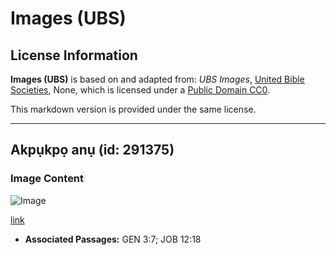 # Images (UBS)

## License Information

**Images (UBS)** is based on and adapted from: _UBS Images_, [United Bible Societies](https://unitedbiblesocieties.org/), None, which is licensed under a [Public Domain CC0](https://creativecommons.org/public-domain/cc0/).

This markdown version is provided under the same license.



--------------------------------

## Akpụkpọ anụ (id: 291375)

### Image Content

![Image](https://cdn.aquifer.bible/aquifer-content/resources/Media/WEB-0503_loincloth.jpg)

[link](https://cdn.aquifer.bible/aquifer-content/resources/Media/WEB-0503_loincloth.jpg)

* **Associated Passages:** GEN 3:7; JOB 12:18

